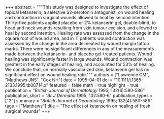 +++
abstract = """This study was designed to investigate the effect of topical ketanserin, a selective S2-serotonin antagonist, on wound healing and contraction in surgical wounds allowed to heal by second intention. Thirty-five patients applied placebo or 2% ketanserin gel, double-blind, to head and neck wounds resulting from skin tumour excision, and allowed to heal by second intention. Healing rate was assessed from the change in the square root of wound area, and in 11 patients wound contraction was assessed by the change in the area delineated by wound margin tattoo marks. There were no significant differences in any of the measurements made between the ketanserin- and placebo gel-treated patients. Wound healing was significantly faster in large wounds. Wound contraction was greatest in the early stages of healing, and accounted for 53% of healing. We conclude that, on normally vascularized skin, ketanserin gel has no significant effect on wound healing rate."""
authors = ["Lawrence CM", "Matthews JNS", "Cox NH"]
date = 1995-04-01
doi = "10.1111/j.1365-2133.1995.tb08714.x"
featured = false
math = true
highlight = true
publication = "*British Journal of Dermatology* 1995; 132(4):580-586"
publication_short = "*Br J Dermatol* 1995; 132:580-6"
publication_types = ["2"]
summary = "*British Journal of Dermatology* 1995; 132(4):580-586"
tags = ["Matthews"]
title = "The effect of ketanserin on healing of fresh surgical wounds"
+++
